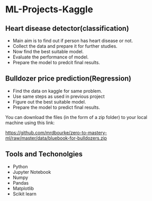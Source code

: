 # ML-Projects-Kaggle

## Heart disease detector(classification)

  - Main aim is to find out if person has heart disease or not.
  - Collect the data and prepare it for further studies.
  - Now find the best suitable model.
  - Evaluate the performance of model.
  - Prepare the model to predcit final results.



## Bulldozer price prediction(Regression)
  - Find the data on kaggle for same problem.
  - Use same steps as used in previous project
  - Figure out the best suitable model.
  - Prepare the model to predict final results.

You can download the files (in the form of a zip folder) to your local machine using this link:

https://github.com/mrdbourke/zero-to-mastery-ml/raw/master/data/bluebook-for-bulldozers.zip


## Tools and Techonolgies
  - Python
  - Jupyter Notebook
  - Numpy
  - Pandas
  - Matplotlib
  - Scikit learn
  
  
